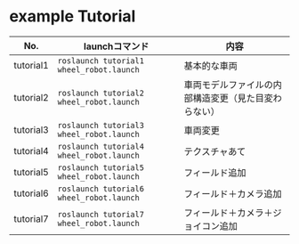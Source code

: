 # example Tutorial

|  No.  |  launchコマンド  |  内容  |
| ---- | ---- | ---- |
|  tutorial1  |  `roslaunch tutorial1 wheel_robot.launch`  |  基本的な車両  |
|  tutorial2  |  `roslaunch tutorial2 wheel_robot.launch`  |  車両モデルファイルの内部構造変更（見た目変わらない）  |
|  tutorial3  |  `roslaunch tutorial3 wheel_robot.launch`  |  車両変更  |
|  tutorial4  |  `roslaunch tutorial4 wheel_robot.launch`  |  テクスチャあて  |
|  tutorial5  |  `roslaunch tutorial5 wheel_robot.launch`  |  フィールド追加  |
|  tutorial6  |  `roslaunch tutorial6 wheel_robot.launch`  |  フィールド＋カメラ追加  |
|  tutorial7  |  `roslaunch tutorial7 wheel_robot.launch`  |  フィールド＋カメラ＋ジョイコン追加  |
